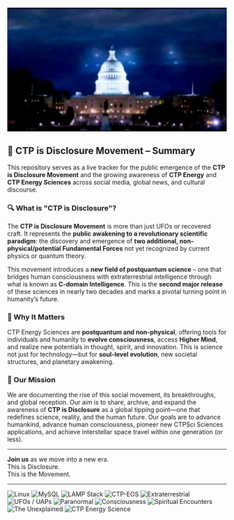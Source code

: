 [![ctp-energy site-link](https://github.com/ctp-eos/ctp-idm/blob/main/ufos-over-whitehouse.png)](https://www.ctp-energy.com)

## 🌌 CTP is Disclosure Movement – Summary

This repository serves as a live tracker for the public emergence of the **CTP is Disclosure Movement** and the growing awareness of **CTP Energy** and **CTP Energy Sciences** across social media, global news, and cultural discourse.

### 🔍 What is "CTP is Disclosure"?

The **CTP is Disclosure Movement** is more than just UFOs or recovered craft. It represents the **public awakening to a revolutionary scientific paradigm**: the discovery and emergence of **two additional, non-physical/potential Fundamental Forces** not yet recognized by current physics or quantum theory.

This movement introduces a **new field of postquantum science** – one that bridges human consciousness with extraterrestrial intelligence through what is known as **C-domain Intelligence**. This is the **second major release** of these sciences in nearly two decades and marks a pivotal turning point in humanity’s future.

### 🧠 Why It Matters

CTP Energy Sciences are **postquantum and non-physical**, offering tools for individuals and humanity to **evolve consciousness**, access **Higher Mind**, and realize new potentials in thought, spirit, and innovation. This is science not just for technology—but for **soul-level evolution**, new societal structures, and planetary awakening.

### 🚀 Our Mission

We are documenting the rise of this social movement, its breakthroughs, and global reception. Our aim is to share, archive, and expand the awareness of **CTP is Disclosure** as a global tipping point—one that redefines science, reality, and the human future. Our goals are to advance humankind, advance human consciousness, pioneer new CTPSci Sciences applications, and achieve interstellar space travel within one generation (or less).

---

**Join us** as we move into a new era.  
This is Disclosure.  
This is the Movement.

--- 

![Linux](https://img.shields.io/badge/Platform-Linux-blue?logo=linux&logoColor=white)
![MySQL](https://img.shields.io/badge/Database-MySQL-blue?logo=mysql&logoColor=white)
![LAMP Stack](https://img.shields.io/badge/Stack-LAMP-orange?logo=apache&logoColor=white)
![CTP-EOS](https://img.shields.io/badge/OS-CTP--EOS-purple?logo=arch-linux&logoColor=white)
![Extraterrestrial](https://img.shields.io/badge/Focus-Extraterrestrial-9cf)
![UFOs / UAPs](https://img.shields.io/badge/Phenomena-UFOs/UAPs-lightgrey)
![Paranormal](https://img.shields.io/badge/Category-Paranormal-black)
![Consciousness](https://img.shields.io/badge/Field-Consciousness-yellowgreen)
![Spiritual Encounters](https://img.shields.io/badge/Theme-Spiritual_Encounters-pink)
![The Unexplained](https://img.shields.io/badge/Topic-The_Unexplained-red)
![CTP Energy Science](https://img.shields.io/badge/Science-CTP_Energy_Science-brightgreen)
